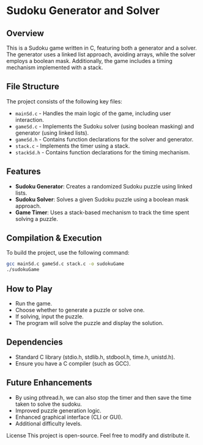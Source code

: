 # Sudoku Generator and Solver

## Overview
This is a Sudoku game written in C, featuring both a generator and a solver. The generator uses a linked list approach, avoiding arrays, while the solver employs a boolean mask. Additionally, the game includes a timing mechanism implemented with a stack.

## File Structure
The project consists of the following key files:
- `mainSd.c` - Handles the main logic of the game, including user interaction.
- `gameSd.c` - Implements the Sudoku solver (using boolean masking) and generator (using linked lists).
- `gameSd.h` - Contains function declarations for the solver and generator.
- `stack.c` - Implements the timer using a stack.
- `stackSd.h` - Contains function declarations for the timing mechanism.

## Features
- **Sudoku Generator**: Creates a randomized Sudoku puzzle using linked lists.
- **Sudoku Solver**: Solves a given Sudoku puzzle using a boolean mask approach.
- **Game Timer**: Uses a stack-based mechanism to track the time spent solving a puzzle.

## Compilation & Execution
To build the project, use the following command:

```sh
gcc mainSd.c gameSd.c stack.c -o sudokuGame
./sudokuGame
```
## How to Play
- Run the game.
- Choose whether to generate a puzzle or solve one.
- If solving, input the puzzle.
- The program will solve the puzzle and display the solution.

## Dependencies
- Standard C library (stdio.h, stdlib.h, stdbool.h, time.h, unistd.h).
- Ensure you have a C compiler (such as GCC).

## Future Enhancements
- By using pthread.h, we can also stop the timer and then save the time taken to solve the sudoku.
- Improved puzzle generation logic.
- Enhanced graphical interface (CLI or GUI).
- Additional difficulty levels.

License
This project is open-source. Feel free to modify and distribute it.
